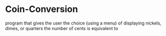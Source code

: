 # Coin-Conversion

program that gives the user the choice (using a menu) of displaying nickels, dimes, or quarters the number of cents is equivalent to
